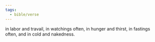 ```yaml
---
tags:
  - bible/verse
---
```

in labor and travail, in watchings often, in hunger and thirst, in fastings often, and in cold and nakedness.